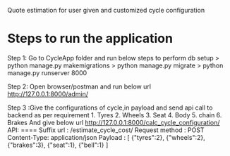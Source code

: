 Quote estimation for user given and customized cycle configuration

Steps to run the application
===============================
Step 1: Go to  CycleApp folder and run below steps to perform db setup
			> python manage.py makemigrations
			> python manage.py migrate
			> python manage.py runserver 8000

Step 2: Open browser/postman and run below url	
			http://127.0.0.1:8000/admin/

Step 3 :Give the configurations of cycle,in payload and send api call to backend as per requirement
				1. Tyres
				2. Wheels
				3. Seat
				4. Body
				5. chain
				6. Brakes
		And give below url
		http://127.0.0.1:8000/calc_cycle_configuration/
		API:
		====
		Suffix url :  /estimate_cycle_cost/
		Request method : POST
		Content-Type: application/json
		Payload : 
					[   {"tyres":2},
						{"wheels":2},
						{"brakes":3},
						{"seat":1},
						{"bell":1}
					]

